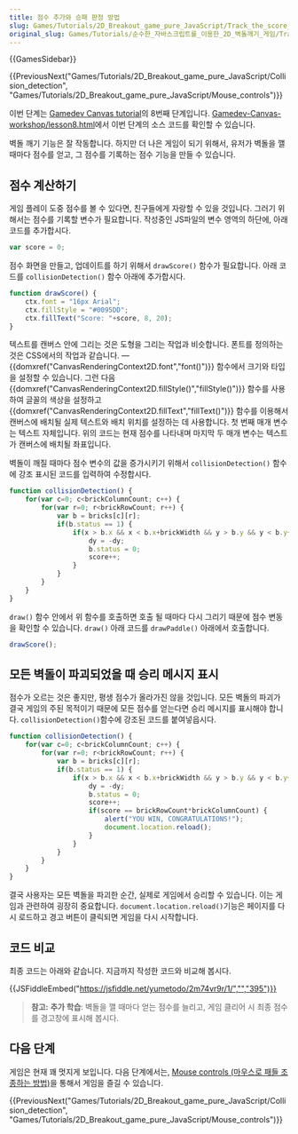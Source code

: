```yaml
---
title: 점수 추가와 승패 판정 방법
slug: Games/Tutorials/2D_Breakout_game_pure_JavaScript/Track_the_score_and_win
original_slug: Games/Tutorials/순수한_자바스크립트를_이용한_2D_벽돌깨기_게임/Track_the_score_and_win
---
```


{{GamesSidebar}}

{{PreviousNext("Games/Tutorials/2D_Breakout_game_pure_JavaScript/Collision_detection", "Games/Tutorials/2D_Breakout_game_pure_JavaScript/Mouse_controls")}}

이번 단계는 [Gamedev Canvas tutorial](/ko/docs/Games/Tutorials/2D_Breakout_game_pure_JavaScript)의 8번째 단계입니다. [Gamedev-Canvas-workshop/lesson8.html](https://github.com/end3r/Gamedev-Canvas-workshop/blob/gh-pages/lesson08.html)에서 이번 단계의 소스 코드를 확인할 수 있습니다.

벽돌 깨기 기능은 잘 작동합니다. 하지만 더 나은 게임이 되기 위해서, 유저가 벽돌을 깰 때마다 점수를 얻고, 그 점수를 기록하는 점수 기능을 만들 수 있습니다.

## 점수 계산하기

게임 플레이 도중 점수를 볼 수 있다면, 친구들에게 자랑할 수 있을 것입니다. 그러기 위해서는 점수를 기록할 변수가 필요합니다. 작성중인 JS파일의 변수 영역의 하단에, 아래 코드를 추가합시다.

```js
var score = 0;
```

점수 화면을 만들고, 업데이트를 하기 위해서 `drawScore()` 함수가 필요합니다. 아래 코드를 `collisionDetection()` 함수 아래에 추가합시다.

```js
function drawScore() {
    ctx.font = "16px Arial";
    ctx.fillStyle = "#0095DD";
    ctx.fillText("Score: "+score, 8, 20);
}
```

텍스트를 캔버스 안에 그리는 것은 도형을 그리는 작업과 비슷합니다. 폰트를 정의하는 것은 CSS에서의 작업과 같습니다. — {{domxref("CanvasRenderingContext2D.font","font()")}} 함수에서 크기와 타입을 설정할 수 있습니다. 그런 다음 {{domxref("CanvasRenderingContext2D.fillStyle()","fillStyle()")}} 함수를 사용하여 글꼴의 색상을 설정하고 {{domxref("CanvasRenderingContext2D.fillText","fillText()")}} 함수를 이용해서 캔버스에 배치될 실제 텍스트와 배치 위치를 설정하는 데 사용합니다. 첫 번째 매개 변수는 텍스트 자체입니다. 위의 코드는 현재 점수를 나타내며 마지막 두 매개 변수는 텍스트가 캔버스에 배치될 좌표입니다.

벽돌이 깨질 때마다 점수 변수의 값을 증가시키기 위해서 `collisionDetection()` 함수에 강조 표시된 코드를 입력하여 수정합시다.

```js
function collisionDetection() {
    for(var c=0; c<brickColumnCount; c++) {
        for(var r=0; r<brickRowCount; r++) {
            var b = bricks[c][r];
            if(b.status == 1) {
                if(x > b.x && x < b.x+brickWidth && y > b.y && y < b.y+brickHeight) {
                    dy = -dy;
                    b.status = 0;
                    score++;
                }
            }
        }
    }
}
```

`draw()` 함수 안에서 위 함수를 호출하면 호출 될 때마다 다시 그리기 때문에 점수 변동을 확인할 수 있습니다. `draw()` 아래 코드를 `drawPaddle()` 아래에서 호출합니다.

```js
drawScore();
```

## 모든 벽돌이 파괴되었을 때 승리 메시지 표시

점수가 오르는 것은 좋지만, 평생 점수가 올라가진 않을 것입니다. 모든 벽돌의 파괴가 결국 게임의 주된 목적이기 때문에 모든 점수를 얻는다면 승리 메시지를 표시해야 합니다. `collisionDetection()`함수에 강조된 코드를 붙여넣읍시다.

```js
function collisionDetection() {
    for(var c=0; c<brickColumnCount; c++) {
        for(var r=0; r<brickRowCount; r++) {
            var b = bricks[c][r];
            if(b.status == 1) {
                if(x > b.x && x < b.x+brickWidth && y > b.y && y < b.y+brickHeight) {
                    dy = -dy;
                    b.status = 0;
                    score++;
                    if(score == brickRowCount*brickColumnCount) {
                        alert("YOU WIN, CONGRATULATIONS!");
                        document.location.reload();
                    }
                }
            }
        }
    }
}
```

결국 사용자는 모든 벽돌을 파괴한 순간, 실제로 게임에서 승리할 수 있습니다. 이는 게임과 관련하여 굉장히 중요합니다. `document.location.reload()`기능은 페이지를 다시 로드하고 경고 버튼이 클릭되면 게임을 다시 시작합니다.

## 코드 비교

최종 코드는 아래와 같습니다. 지금까지 작성한 코드와 비교해 봅시다.

{{JSFiddleEmbed("https://jsfiddle.net/yumetodo/2m74vr9r/1/","","395")}}

> **참고:** **추가 학습**: 벽돌을 깰 때마다 얻는 점수를 늘리고, 게임 클리어 시 최종 점수를 경고창에 표시해 봅시다.

## 다음 단계

게임은 현재 꽤 멋지게 보입니다. 다음 단계에서는, [Mouse controls (마우스로 패들 조종하는 방법)](/ko/docs/Games/Tutorials/2D_Breakout_game_pure_JavaScript/Mouse_controls)을 통해서 게임을 즐길 수 있습니다.

{{PreviousNext("Games/Tutorials/2D_Breakout_game_pure_JavaScript/Collision_detection", "Games/Tutorials/2D_Breakout_game_pure_JavaScript/Mouse_controls")}}
